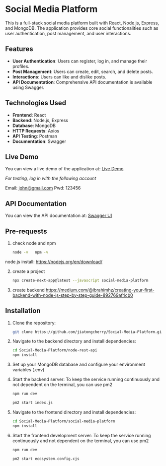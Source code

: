 # Social Media Platform

This is a full-stack social media platform built with React, Node.js, Express, and MongoDB.
The application provides core social functionalities such as user authentication, post management, and user interactions.

## Features

- **User Authentication**: Users can register, log in, and manage their profiles.
- **Post Management**: Users can create, edit, search, and delete posts.
- **Interactions**: Users can like and dislike posts.
- **API Documentation**: Comprehensive API documentation is available using Swagger.

## Technologies Used

- **Frontend**: React
- **Backend**: Node.js, Express
- **Database**: MongoDB
- **HTTP Requests**: Axios
- **API Testing**: Postman
- **Documentation**: Swagger

## Live Demo

  You can view a live demo of the application at: [Live Demo](http://47.236.113.174:5173/)
  
  *For testing, log in with the following account*
  
  Email: john@gmail.com
  Pwd: 123456

## API Documentation

   You can view the API documentation at: [Swagger UI](http://47.236.113.174:8800/api-docs)

## Pre-requests
  1. check node and npm
     ```bash
     node -v   npm -v
  node.js install: https://nodejs.org/en/download/
  
  2. create a project
     ```bash
     npx create-next-app@latest --javascript social-media-platform
  3. create backend
     https://medium.com/@ibrahimhz/creating-your-first-backend-with-node-js-step-by-step-guide-892769af4cb0
## Installation

1. Clone the repository:

   ```bash
   git clone https://github.com/jiatongcherry/Social-Media-Platform.git

2. Navigate to the backend directory and install dependencies:

   ```bash
   cd Social-Media-Platform/node-rest-api
   npm install

3. Set up your MongoDB database and configure your environment variables (.env)

4. Start the backend server:
   To keep the service running continuously and not dependent on the terminal, you can use pm2
   
   ```bash
   npm run dev
   
   pm2 start index.js

5. Navigate to the frontend directory and install dependencies:
   
   ```bash
   cd Social-Media-Platform/social-media-platform
   npm install

6. Start the frontend development server:
   To keep the service running continuously and not dependent on the terminal, you can use pm2
   
   ```bash
   npm run dev
   
   pm2 start ecosystem.config.cjs
